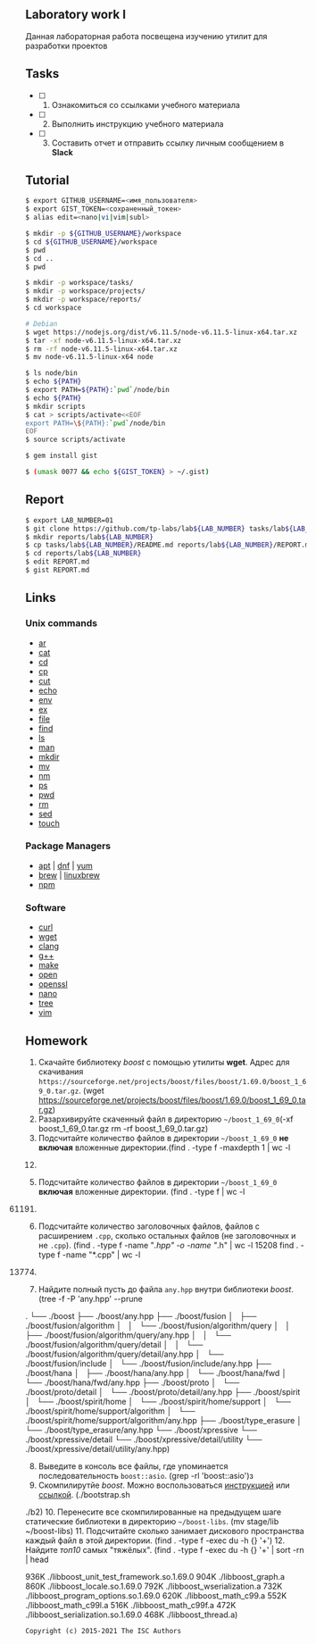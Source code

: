 ## Laboratory work I

Данная лабораторная работа посвещена изучению утилит для разработки проектов

## Tasks

- [ ] 1. Ознакомиться со ссылками учебного материала
- [ ] 2. Выполнить инструкцию учебного материала
- [ ] 3. Составить отчет и отправить ссылку личным сообщением в **Slack**

## Tutorial

```bash
$ export GITHUB_USERNAME=<имя_пользователя>
$ export GIST_TOKEN=<сохраненный_токен>
$ alias edit=<nano|vi|vim|subl>
```

```sh
$ mkdir -p ${GITHUB_USERNAME}/workspace
$ cd ${GITHUB_USERNAME}/workspace
$ pwd
$ cd ..
$ pwd
```

```sh
$ mkdir -p workspace/tasks/
$ mkdir -p workspace/projects/
$ mkdir -p workspace/reports/
$ cd workspace
```

```sh
# Debian
$ wget https://nodejs.org/dist/v6.11.5/node-v6.11.5-linux-x64.tar.xz
$ tar -xf node-v6.11.5-linux-x64.tar.xz
$ rm -rf node-v6.11.5-linux-x64.tar.xz
$ mv node-v6.11.5-linux-x64 node
```

```sh
$ ls node/bin
$ echo ${PATH}
$ export PATH=${PATH}:`pwd`/node/bin
$ echo ${PATH}
$ mkdir scripts
$ cat > scripts/activate<<EOF
export PATH=\${PATH}:`pwd`/node/bin
EOF
$ source scripts/activate
```

```sh
$ gem install gist
```

```sh
$ (umask 0077 && echo ${GIST_TOKEN} > ~/.gist)
```

## Report

```sh
$ export LAB_NUMBER=01
$ git clone https://github.com/tp-labs/lab${LAB_NUMBER} tasks/lab${LAB_NUMBER}
$ mkdir reports/lab${LAB_NUMBER}
$ cp tasks/lab${LAB_NUMBER}/README.md reports/lab${LAB_NUMBER}/REPORT.md
$ cd reports/lab${LAB_NUMBER}
$ edit REPORT.md
$ gist REPORT.md
```

## Links

### Unix commands

- [ar](https://en.wikipedia.org/wiki/Ar_(Unix))
- [cat](https://en.wikipedia.org/wiki/Cat_(Unix))
- [cd](https://en.wikipedia.org/wiki/Cd_(command))
- [cp](https://en.wikipedia.org/wiki/Cp_(Unix))
- [cut](https://en.wikipedia.org/wiki/Cut_(Unix))
- [echo](https://en.wikipedia.org/wiki/Echo_(command))
- [env](https://en.wikipedia.org/wiki/Env_(shell))
- [ex](https://en.wikipedia.org/wiki/Ex_(editor))
- [file](https://en.wikipedia.org/wiki/File_(command))
- [find](https://en.wikipedia.org/wiki/Find)
- [ls](https://en.wikipedia.org/wiki/Ls)
- [man](https://en.wikipedia.org/wiki/Man_page)
- [mkdir](https://en.wikipedia.org/wiki/Mkdir)
- [mv](https://en.wikipedia.org/wiki/Mv)
- [nm](https://en.wikipedia.org/wiki/Nm_(Unix))
- [ps](https://en.wikipedia.org/wiki/Ps_(Unix))
- [pwd](https://en.wikipedia.org/wiki/Pwd)
- [rm](https://en.wikipedia.org/wiki/Rm_(Unix))
- [sed](https://en.wikipedia.org/wiki/Sed)
- [touch](https://en.wikipedia.org/wiki/Touch_(Unix))

### Package Managers

- [apt](http://help.ubuntu.ru/wiki/apt) | [dnf](https://en.wikipedia.org/wiki/DNF_(software)) | [yum](https://fedoraproject.org/wiki/Yum/ru)
- [brew](https://brew.sh) | [linuxbrew](http://linuxbrew.sh)
- [npm](https://docs.npmjs.com)

### Software

- [curl](https://www.gitbook.com/book/bagder/everything-curl/details)
- [wget](https://www.gnu.org/software/wget/manual/wget.pdf)
- [clang](https://clang.llvm.org)
- [g++](https://gcc.gnu.org/onlinedocs/gcc-4.0.2/gcc/G_002b_002b-and-GCC.html)
- [make](https://en.wikipedia.org/wiki/Make_(software))
- [open](https://developer.apple.com/legacy/library/documentation/Darwin/Reference/ManPages/man1/open.1.html)
- [openssl](https://www.openssl.org)
- [nano](https://www.nano-editor.org)
- [tree](https://linux.die.net/man/1/tree)
- [vim](http://www.vim.org)

## Homework

1. Скачайте библиотеку *boost* с помощью утилиты **wget**. Адрес для скачивания `https://sourceforge.net/projects/boost/files/boost/1.69.0/boost_1_69_0.tar.gz`. (wget https://sourceforge.net/projects/boost/files/boost/1.69.0/boost_1_69_0.tar.gz)
3. Разархивируйте скаченный файл в директорию `~/boost_1_69_0`(-xf boost_1_69_0.tar.gz
rm -rf boost_1_69_0.tar.gz)
4. Подсчитайте количество файлов в директории `~/boost_1_69_0` **не включая** вложенные директории.(find . -type f -maxdepth 1 | wc -l

12)
5. Подсчитайте количество файлов в директории `~/boost_1_69_0` **включая** вложенные директории. (find . -type f | wc -l 

61191)
6. Подсчитайте количество заголовочных файлов, файлов с расширением `.cpp`, сколько остальных файлов (не заголовочных и не `.cpp`). (find . -type f -name "*.hpp" -o -name "*.h" | wc -l
15208
find . -type f -name "*.cpp" | wc -l
13774)
7. Найдите полный пусть до файла `any.hpp` внутри библиотеки *boost*. (tree  -f -P 'any.hpp' --prune

.
└── ./boost
    ├── ./boost/any.hpp
    ├── ./boost/fusion
    │   ├── ./boost/fusion/algorithm
    │   │   └── ./boost/fusion/algorithm/query
    │   │       ├── ./boost/fusion/algorithm/query/any.hpp
    │   │       └── ./boost/fusion/algorithm/query/detail
    │   │           └── ./boost/fusion/algorithm/query/detail/any.hpp
    │   └── ./boost/fusion/include
    │       └── ./boost/fusion/include/any.hpp
    ├── ./boost/hana
    │   ├── ./boost/hana/any.hpp
    │   └── ./boost/hana/fwd
    │       └── ./boost/hana/fwd/any.hpp
    ├── ./boost/proto
    │   └── ./boost/proto/detail
    │       └── ./boost/proto/detail/any.hpp
    ├── ./boost/spirit
    │   └── ./boost/spirit/home
    │       └── ./boost/spirit/home/support
    │           └── ./boost/spirit/home/support/algorithm
    │               └── ./boost/spirit/home/support/algorithm/any.hpp
    ├── ./boost/type_erasure
    │   └── ./boost/type_erasure/any.hpp
    └── ./boost/xpressive
        └── ./boost/xpressive/detail
            └── ./boost/xpressive/detail/utility
                └── ./boost/xpressive/detail/utility/any.hpp)
                
8. Выведите в консоль все файлы, где упоминается последовательность `boost::asio`. (grep -rl 'boost::asio')з
9. Скомпилирутйе *boost*. Можно воспользоваться [инструкцией](https://www.boost.org/doc/libs/1_61_0/more/getting_started/unix-variants.html#or-build-custom-binaries) или [ссылкой](https://codeyarns.com/2017/01/24/how-to-build-boost-on-linux/). (./bootstrap.sh

./b2)
10. Перенесите все скомпилированные на предыдущем шаге статические библиотеки в директорию `~/boost-libs`. (mv stage/lib ~/boost-libs)
11. Подсчитайте сколько занимает дискового пространства каждый файл в этой директории. (find . -type f -exec du -h {} '+')
12. Найдите *топ10* самых "тяжёлых".
(find . -type f -exec du -h {} '+' | sort -rn | head

936K    ./libboost_unit_test_framework.so.1.69.0
904K    ./libboost_graph.a
860K    ./libboost_locale.so.1.69.0
792K    ./libboost_wserialization.a
732K    ./libboost_program_options.so.1.69.0
620K    ./libboost_math_c99.a
552K    ./libboost_math_c99l.a
516K    ./libboost_math_c99f.a
472K    ./libboost_serialization.so.1.69.0
468K    ./libboost_thread.a)
```
Copyright (c) 2015-2021 The ISC Authors
```
